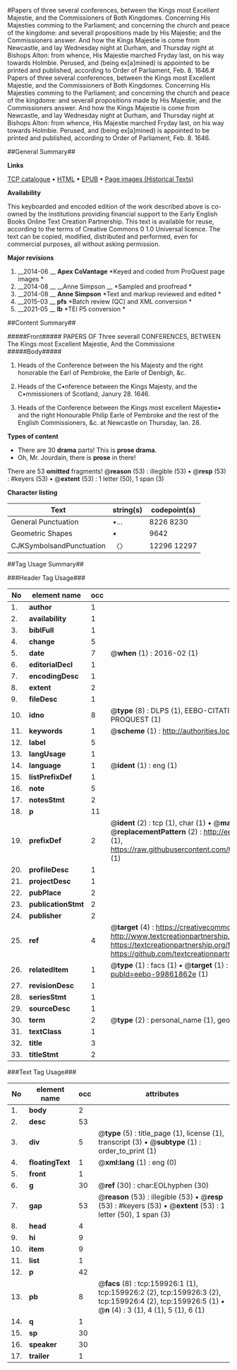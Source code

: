 #Papers of three several conferences, between the Kings most Excellent Majestie, and the Commissioners of Both Kingdomes. Concerning His Majesties comming to the Parliament; and concerning the church and peace of the kingdome: and severall propositions made by His Majestie; and the Commissioners answer. And how the Kings Majestie is come from Newcastle, and lay Wednesday night at Durham, and Thursday night at Bishops Alton: from whence, His Majestie marched Fryday last, on his way towards Holmbie. Perused, and (being ex[a]mined) is appointed to be printed and published, according to Order of Parliament, Feb. 8. 1646.#
Papers of three several conferences, between the Kings most Excellent Majestie, and the Commissioners of Both Kingdomes. Concerning His Majesties comming to the Parliament; and concerning the church and peace of the kingdome: and severall propositions made by His Majestie; and the Commissioners answer. And how the Kings Majestie is come from Newcastle, and lay Wednesday night at Durham, and Thursday night at Bishops Alton: from whence, His Majestie marched Fryday last, on his way towards Holmbie. Perused, and (being ex[a]mined) is appointed to be printed and published, according to Order of Parliament, Feb. 8. 1646.

##General Summary##

**Links**

[TCP catalogue](http://www.ota.ox.ac.uk/tcp/)  • 
[HTML](http://tei.it.ox.ac.uk/tcp/Texts-HTML/free/A90/A90868.html)  • 
[EPUB](http://tei.it.ox.ac.uk/tcp/Texts-EPUB/free/A90/A90868.epub) • 
[Page images (Historical Texts)](https://historicaltexts.jisc.ac.uk/eebo-99861862e)

**Availability**

This keyboarded and encoded edition of the work described above is co-owned by the
    institutions providing financial support to the Early English Books Online Text Creation
    Partnership. This text is available for reuse, according to the terms of  Creative Commons 0 1.0 Universal
    licence. The text can be copied, modified, distributed and performed, even for commercial
    purposes, all without asking permission.

**Major revisions**

1. __2014-06 __ __Apex CoVantage__ *Keyed and coded from ProQuest page images *
1. __2014-08 __ __Anne Simpson __ *Sampled and proofread *
1. __2014-08 __ __Anne Simpson__ *Text and markup reviewed and edited *
1. __2015-03 __ __pfs__ *Batch review (QC) and XML conversion *
1. __2021-05 __ __lb__ *TEI P5 conversion *

##Content Summary##

#####Front#####
PAPERS OF Three severall CONFERENCES, BETWEEN The Kings most Excellent Majestie, And the Commissione
#####Body#####

1. Heads of the Conference between the his Majesty and the right honorable the Earl of Pembroke, the Earle of Denbigh, &c.

1. Heads of the C•nference between the Kings Majesty, and the C•mmissioners of Scotland, Janury 28. 1646.

1. Heads of the Conference between the Kings most excellent Majestie▪ and the right Honourable Philip Earle of Pembroke and the rest of the English Commissioners, &c. at Newcastle on Thursday, Ian. 28.

**Types of content**

  * There are 30 **drama** parts! This is **prose drama**.
  * Oh, Mr. Jourdain, there is **prose** in there!

There are 53 **omitted** fragments! 
 @__reason__ (53) : illegible (53)  •  @__resp__ (53) : #keyers (53)  •  @__extent__ (53) : 1 letter (50), 1 span (3)

**Character listing**


|Text|string(s)|codepoint(s)|
|---|---|---|
|General Punctuation|•…|8226 8230|
|Geometric Shapes|▪|9642|
|CJKSymbolsandPunctuation|〈〉|12296 12297|

##Tag Usage Summary##

###Header Tag Usage###

|No|element name|occ|attributes|
|---|---|---|---|
|1.|__author__|1||
|2.|__availability__|1||
|3.|__biblFull__|1||
|4.|__change__|5||
|5.|__date__|7| @__when__ (1) : 2016-02 (1)|
|6.|__editorialDecl__|1||
|7.|__encodingDesc__|1||
|8.|__extent__|2||
|9.|__fileDesc__|1||
|10.|__idno__|8| @__type__ (8) : DLPS (1), EEBO-CITATION (1), VID (1), EEBO-PROQUEST (1), STC (3), PROQUEST (1)|
|11.|__keywords__|1| @__scheme__ (1) : http://authorities.loc.gov/ (1)|
|12.|__label__|5||
|13.|__langUsage__|1||
|14.|__language__|1| @__ident__ (1) : eng (1)|
|15.|__listPrefixDef__|1||
|16.|__note__|5||
|17.|__notesStmt__|2||
|18.|__p__|11||
|19.|__prefixDef__|2| @__ident__ (2) : tcp (1), char (1)  •  @__matchPattern__ (2) : ([0-9\-]+):([0-9IVX]+) (1), (.+) (1)  •  @__replacementPattern__ (2) : http://eebo.chadwyck.com/downloadtiff?vid=$1&page=$2 (1), https://raw.githubusercontent.com/textcreationpartnership/Texts/master/tcpchars.xml#$1 (1)|
|20.|__profileDesc__|1||
|21.|__projectDesc__|1||
|22.|__pubPlace__|2||
|23.|__publicationStmt__|2||
|24.|__publisher__|2||
|25.|__ref__|4| @__target__ (4) : https://creativecommons.org/publicdomain/zero/1.0/ (1), http://www.textcreationpartnership.org/docs/. (1), https://textcreationpartnership.org/faq/#faq05 (1), https://github.com/textcreationpartnership (1)|
|26.|__relatedItem__|1| @__type__ (1) : facs (1)  •  @__target__ (1) : https://data.historicaltexts.jisc.ac.uk/view?pubId=eebo-99861862e (1)|
|27.|__revisionDesc__|1||
|28.|__seriesStmt__|1||
|29.|__sourceDesc__|1||
|30.|__term__|2| @__type__ (2) : personal_name (1), geographic_name (1)|
|31.|__textClass__|1||
|32.|__title__|3||
|33.|__titleStmt__|2||


###Text Tag Usage###

|No|element name|occ|attributes|
|---|---|---|---|
|1.|__body__|2||
|2.|__desc__|53||
|3.|__div__|5| @__type__ (5) : title_page (1), license (1), transcript (3)  •  @__subtype__ (1) : order_to_print (1)|
|4.|__floatingText__|1| @__xml:lang__ (1) : eng (0)|
|5.|__front__|1||
|6.|__g__|30| @__ref__ (30) : char:EOLhyphen (30)|
|7.|__gap__|53| @__reason__ (53) : illegible (53)  •  @__resp__ (53) : #keyers (53)  •  @__extent__ (53) : 1 letter (50), 1 span (3)|
|8.|__head__|4||
|9.|__hi__|9||
|10.|__item__|9||
|11.|__list__|1||
|12.|__p__|42||
|13.|__pb__|8| @__facs__ (8) : tcp:159926:1 (1), tcp:159926:2 (2), tcp:159926:3 (2), tcp:159926:4 (2), tcp:159926:5 (1)  •  @__n__ (4) : 3 (1), 4 (1), 5 (1), 6 (1)|
|14.|__q__|1||
|15.|__sp__|30||
|16.|__speaker__|30||
|17.|__trailer__|1||
